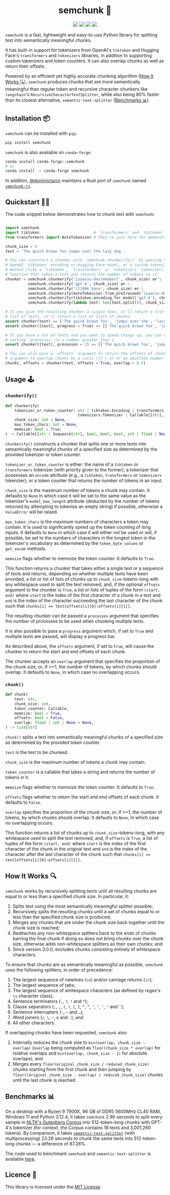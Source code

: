 <div align='center'>

# semchunk 🧩
<a href="https://pypi.org/project/semchunk/" alt="PyPI Version"><img src="https://img.shields.io/pypi/v/semchunk"></a> <a href="https://github.com/isaacus-dev/semchunk/actions/workflows/ci.yml" alt="Build Status"><img src="https://img.shields.io/github/actions/workflow/status/isaacus-dev/semchunk/ci.yml?branch=main"></a> <a href="https://app.codecov.io/gh/isaacus-dev/semchunk" alt="Code Coverage"><img src="https://img.shields.io/codecov/c/github/isaacus-dev/semchunk"></a> <a href="https://pypistats.org/packages/semchunk" alt="Downloads"><img src="https://img.shields.io/pypi/dm/semchunk"></a>

</div>

`semchunk` is a fast, lightweight and easy-to-use Python library for splitting text into semantically meaningful chunks.

It has built-in support for tokenizers from OpenAI's `tiktoken` and Hugging Face's `transformers` and `tokenizers` libraries, in addition to supporting custom tokenizers and token counters. It can also overlap chunks as well as return their offsets.

Powered by an efficient yet highly accurate chunking algorithm ([How It Works 🔍](https://github.com/isaacus-dev/semchunk#how-it-works-)), `semchunk` produces chunks that are more semantically meaningful than regular token and recursive character chunkers like `langchain`'s `RecursiveCharacterTextSplitter`, while also being 80% faster than its closest alternative, `semantic-text-splitter` ([Benchmarks 📊](https://github.com/isaacus-dev/semchunk#benchmarks-)).

## Installation 📦
`semchunk` can be installed with `pip`:
```bash
pip install semchunk
```

`semchunk` is also available on `conda-forge`:
```bash
conda install conda-forge::semchunk
# or
conda install -c conda-forge semchunk
```

In addition, [@dominictarro](https://github.com/dominictarro) maintains a Rust port of `semchunk` named [`semchunk-rs`](https://crates.io/crates/semchunk-rs).

## Quickstart 👩‍💻
The code snippet below demonstrates how to chunk text with `semchunk`:
```python

import semchunk
import tiktoken                        # `transformers` and `tiktoken` are not required.
from transformers import AutoTokenizer # They're just here for demonstration purposes.

chunk_size = 4
text = 'The quick brown fox jumps over the lazy dog.'

# You can construct a chunker with `semchunk.chunkerify()` by passing the name of an OpenAI model,
# OpenAI `tiktoken` encoding or Hugging Face model, or a custom tokenizer that has an `encode()`
# method (like a `tiktoken`, `transformers` or `tokenizers` tokenizer) or a custom token counting
# function that takes a text and returns the number of tokens in it.
chunker = semchunk.chunkerify('isaacus-dev/emubert', chunk_size) or \
          semchunk.chunkerify('gpt-4', chunk_size) or \
          semchunk.chunkerify('cl100k_base', chunk_size) or \
          semchunk.chunkerify(AutoTokenizer.from_pretrained('isaacus-dev/emubert'), chunk_size) or \
          semchunk.chunkerify(tiktoken.encoding_for_model('gpt-4'), chunk_size) or \
          semchunk.chunkerify(lambda text: len(text.split()), chunk_size)

# If you give the resulting chunker a single text, it'll return a list of chunks. If you give it a
# list of texts, it'll return a list of lists of chunks.
assert chunker(text) == ['The quick brown fox', 'jumps over the', 'lazy dog.']
assert chunker([text], progress = True) == [['The quick brown fox', 'jumps over the', 'lazy dog.']]

# If you have a lot of texts and you want to speed things up, you can enable multiprocessing by
# setting `processes` to a number greater than 1.
assert chunker([text], processes = 2) == [['The quick brown fox', 'jumps over the', 'lazy dog.']]

# You can also pass a `offsets` argument to return the offsets of chunks, as well as an `overlap`
# argument to overlap chunks by a ratio (if < 1) or an absolute number of tokens (if >= 1).
chunks, offsets = chunker(text, offsets = True, overlap = 0.5)
```

## Usage 🕹️
### `chunkerify()`
```python
def chunkerify(
    tokenizer_or_token_counter: str | tiktoken.Encoding | transformers.PreTrainedTokenizer | \
                                tokenizers.Tokenizer | Callable[[str], int],
    chunk_size: int = None,
    max_token_chars: int = None,
    memoize: bool = True,
) -> Callable[[str | Sequence[str], bool, bool, bool, int | float | None], list[str] | tuple[list[str], list[tuple[int, int]]] | list[list[str]] | tuple[list[list[str]], list[list[tuple[int, int]]]]]:
```

`chunkerify()` constructs a chunker that splits one or more texts into semantically meaningful chunks of a specified size as determined by the provided tokenizer or token counter.

`tokenizer_or_token_counter` is either: the name of a `tiktoken` or `transformers` tokenizer (with priority given to the former); a tokenizer that possesses an `encode` attribute (e.g., a `tiktoken`, `transformers` or `tokenizers` tokenizer); or a token counter that returns the number of tokens in an input.

`chunk_size` is the maximum number of tokens a chunk may contain. It defaults to `None` in which case it will be set to the same value as the tokenizer's `model_max_length` attribute (deducted by the number of tokens returned by attempting to tokenize an empty string) if possible, otherwise a `ValueError` will be raised.

`max_token_chars` is the maximum numbers of characters a token may contain. It is used to significantly speed up the token counting of long inputs. It defaults to `None` in which case it will either not be used or will, if possible, be set to the numbers of characters in the longest token in the tokenizer's vocabulary as determined by the `token_byte_values` or `get_vocab` methods.

`memoize` flags whether to memoize the token counter. It defaults to `True`.

This function returns a chunker that takes either a single text or a sequence of texts and returns, depending on whether multiple texts have been provided, a list or list of lists of chunks up to `chunk_size`-tokens-long with any whitespace used to split the text removed, and, if the optional `offsets` argument to the chunker is `True`, a list or lists of tuples of the form `(start, end)` where `start` is the index of the first character of a chunk in a text and `end` is the index of the character succeeding the last character of the chunk such that `chunks[i] == text[offsets[i][0]:offsets[i][1]]`.

The resulting chunker can be passed a `processes` argument that specifies the number of processes to be used when chunking multiple texts.

It is also possible to pass a `progress` argument which, if set to `True` and multiple texts are passed, will display a progress bar.

As described above, the `offsets` argument, if set to `True`, will cause the chunker to return the start and end offsets of each chunk.

The chunker accepts an `overlap` argument that specifies the proportion of the chunk size, or, if >=1, the number of tokens, by which chunks should overlap. It defaults to `None`, in which case no overlapping occurs.

### `chunk()`
```python
def chunk(
    text: str,
    chunk_size: int,
    token_counter: Callable,
    memoize: bool = True,
    offsets: bool = False,
    overlap: float | int | None = None,
) -> list[str]
```

`chunk()` splits a text into semantically meaningful chunks of a specified size as determined by the provided token counter.

`text` is the text to be chunked.

`chunk_size` is the maximum number of tokens a chunk may contain.

`token_counter` is a callable that takes a string and returns the number of tokens in it.

`memoize` flags whether to memoize the token counter. It defaults to `True`.

`offsets` flags whether to return the start and end offsets of each chunk. It defaults to `False`.

`overlap` specifies the proportion of the chunk size, or, if >=1, the number of tokens, by which chunks should overlap. It defaults to `None`, in which case no overlapping occurs.

This function returns a list of chunks up to `chunk_size`-tokens-long, with any whitespace used to split the text removed, and, if `offsets` is `True`, a list of tuples of the form `(start, end)` where `start` is the index of the first character of the chunk in the original text and `end` is the index of the character after the last character of the chunk such that `chunks[i] == text[offsets[i][0]:offsets[i][1]]`.

## How It Works 🔍
`semchunk` works by recursively splitting texts until all resulting chunks are equal to or less than a specified chunk size. In particular, it:
1. Splits text using the most semantically meaningful splitter possible;
1. Recursively splits the resulting chunks until a set of chunks equal to or less than the specified chunk size is produced;
1. Merges any chunks that are under the chunk size back together until the chunk size is reached;
1. Reattaches any non-whitespace splitters back to the ends of chunks barring the final chunk if doing so does not bring chunks over the chunk size, otherwise adds non-whitespace splitters as their own chunks; and
1. Since version 3.0.0, excludes chunks consisting entirely of whitespace characters.

To ensure that chunks are as semantically meaningful as possible, `semchunk` uses the following splitters, in order of precedence:
1. The largest sequence of newlines (`\n`) and/or carriage returns (`\r`);
1. The largest sequence of tabs;
1. The largest sequence of whitespace characters (as defined by regex's `\s` character class);
1. Sentence terminators (`.`, `?`, `!` and `*`);
1. Clause separators (`;`, `,`, `(`, `)`, `[`, `]`, `“`, `”`, `‘`, `’`, `'`, `"` and `` ` ``);
1. Sentence interrupters (`:`, `—` and `…`);
1. Word joiners (`/`, `\`, `–`, `&` and `-`); and
1. All other characters.

If overlapping chunks have been requested, `semchunk` also:
1. Internally reduces the chunk size to `min(overlap, chunk_size - overlap)` (`overlap` being computed as `floor(chunk_size * overlap)` for relative overlaps and `min(overlap, chunk_size - 1)` for absolute overlaps); and
1. Merges every `floor(original_chunk_size / reduced_chunk_size)` chunks starting from the first chunk and then jumping by `floor((original_chunk_size - overlap) / reduced_chunk_size)` chunks until the last chunk is reached.

## Benchmarks 📊
On a desktop with a Ryzen 9 7900X, 96 GB of DDR5 5600MHz CL40 RAM, Windows 11 and Python 3.12.4, it takes `semchunk` 2.96 seconds to split every sample in [NLTK's Gutenberg Corpus](https://www.nltk.org/howto/corpus.html#plaintext-corpora) into 512-token-long chunks with GPT-4's tokenizer (for context, the Corpus contains 18 texts and 3,001,260 tokens). By comparison, it takes [`semantic-text-splitter`](https://pypi.org/project/semantic-text-splitter/) (with multiprocessing) 23.28 seconds to chunk the same texts into 512-token-long chunks — a difference of 87.28%.

The code used to benchmark `semchunk` and `semantic-text-splitter` is available [here](https://github.com/isaacus-dev/semchunk/blob/main/tests/bench.py).

## Licence 📄
This library is licensed under the [MIT License](https://github.com/isaacus-dev/semchunk/blob/main/LICENCE).
